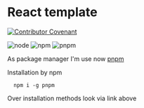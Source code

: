 # React template

[![Contributor Covenant](https://img.shields.io/badge/Contributor%20Covenant-2.1-4baaaa.svg)](CODE_OF_CONDUCT.md)

![node](https://img.shields.io/badge/node-%3E14.18.0-brightgreen) ![npm](https://img.shields.io/badge/npm-%3E7.0.0-brightgreen) ![pnpm](https://img.shields.io/badge/pnpm-%3E7.21.0-brightgreen)

As package manager I'm use now [pnpm](https://pnpm.io/)

Installation by npm

```
  npm i -g pnpm
```

Over installation methods look via link above
